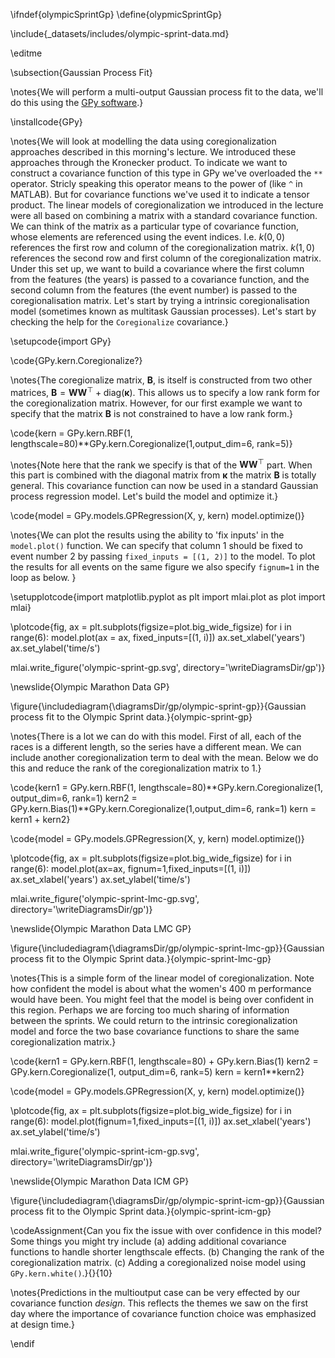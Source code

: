 \ifndef{olympicSprintGp}
\define{olypmicSprintGp}

\include{_datasets/includes/olympic-sprint-data.md}

\editme

\subsection{Gaussian Process Fit}

\notes{We will perform a multi-output Gaussian process fit to the data, we'll do this using the [GPy software](https://github.com/SheffieldML/GPy).}

\installcode{GPy}

\notes{We will look at modelling the data using coregionalization approaches described in this morning's lecture. We introduced these approaches through the Kronecker product. To indicate we want to construct a covariance function of this type in GPy we've overloaded the `**` operator. Stricly speaking this operator means to the power of (like `^` in MATLAB). But for covariance functions we've used it to indicate a tensor product. The linear models of coregionalization we introduced in the lecture were all based on combining a matrix with a standard covariance function. We can think of the matrix as a particular type of covariance function, whose elements are referenced using the event indices. I.e. $k(0, 0)$ references the first row and column of the coregionalization matrix. $k(1, 0)$ references the second row and first column of the coregionalization matrix. Under this set up, we want to build a covariance where the first column from the features (the years) is passed to a covariance function, and the second column from the features (the event number) is passed to the coregionalisation matrix. Let's start by trying a intrinsic coregionalisation model (sometimes known as multitask Gaussian processes). Let's start by checking the help for the `Coregionalize` covariance.}

\setupcode{import GPy}

\code{GPy.kern.Coregionalize?}

\notes{The coregionalize matrix, $\mathbf{B}$, is itself is constructed from two other matrices, $\mathbf{B} = \mathbf{W}\mathbf{W}^\top + \text{diag}(\boldsymbol{\kappa})$. This allows us to specify a low rank form for the coregionalization matrix. However, for our first example we want to specify that the matrix $\mathbf{B}$ is not constrained to have a low rank form.}


\code{kern = GPy.kern.RBF(1, lengthscale=80)**GPy.kern.Coregionalize(1,output_dim=6, rank=5)}

\notes{Note here that the rank we specify is that of the $\mathbf{W}\mathbf{W}^\top$ part. When this part is combined with the diagonal matrix from $\mathbf{\kappa}$ the matrix $\mathbf{B}$ is totally general. This covariance function can now be used in a standard Gaussian process regression model. Let's build the model and optimize it.}


\code{model = GPy.models.GPRegression(X, y, kern)
model.optimize()}

\notes{We can plot the results using the ability to 'fix inputs' in the `model.plot()` function. We can specify that column 1 should be fixed to event number 2 by passing `fixed_inputs = [(1, 2)]` to the model. To plot the results for all events on the same figure we also specify `fignum=1` in the loop as below. }


\setupplotcode{import matplotlib.pyplot as plt
import mlai.plot as plot
import mlai}

\plotcode{fig, ax = plt.subplots(figsize=plot.big_wide_figsize)
for i in range(6):
    model.plot(ax = ax, fixed_inputs=[(1, i)])
ax.set_xlabel('years')
ax.set_ylabel('time/s')

mlai.write_figure('olympic-sprint-gp.svg',
                 directory='\writeDiagramsDir/gp')}

\newslide{Olympic Marathon Data GP}

\figure{\includediagram{\diagramsDir/gp/olympic-sprint-gp}}{Gaussian process fit to the Olympic Sprint data.}{olympic-sprint-gp}

\notes{There is a lot we can do with this model. First of all, each of the races is a different length, so the series have a different mean. We can include another coregionalization term to deal with the mean. Below we do this and reduce the rank of the coregionalization matrix to 1.}

\code{kern1 = GPy.kern.RBF(1, lengthscale=80)**GPy.kern.Coregionalize(1, output_dim=6, rank=1)
kern2 = GPy.kern.Bias(1)**GPy.kern.Coregionalize(1,output_dim=6, rank=1)
kern = kern1 + kern2}

\code{model = GPy.models.GPRegression(X, y, kern)
model.optimize()}

\plotcode{fig, ax = plt.subplots(figsize=plot.big_wide_figsize)
for i in range(6):
    model.plot(ax=ax, fignum=1,fixed_inputs=[(1, i)])
ax.set_xlabel('years')
ax.set_ylabel('time/s')

mlai.write_figure('olympic-sprint-lmc-gp.svg',
                 directory='\writeDiagramsDir/gp')}

\newslide{Olympic Marathon Data LMC GP}

\figure{\includediagram{\diagramsDir/gp/olympic-sprint-lmc-gp}}{Gaussian process fit to the Olympic Sprint data.}{olympic-sprint-lmc-gp}


\notes{This is a simple form of the linear model of coregionalization. Note how confident the model is about what the women's 400 m performance would have been. You might feel that the model is being over confident in this region. Perhaps we are forcing too much sharing of information between the sprints. We could return to the intrinsic coregionalization model and force the two base covariance functions to share the same coregionalization matrix.}


\code{kern1 = GPy.kern.RBF(1, lengthscale=80) + GPy.kern.Bias(1)
kern2 = GPy.kern.Coregionalize(1, output_dim=6, rank=5)
kern = kern1**kern2}

\code{model = GPy.models.GPRegression(X, y, kern)
model.optimize()}

\plotcode{fig, ax = plt.subplots(figsize=plot.big_wide_figsize)
for i in range(6):
    model.plot(fignum=1,fixed_inputs=[(1, i)])
ax.set_xlabel('years')
ax.set_ylabel('time/s')

mlai.write_figure('olympic-sprint-icm-gp.svg',
                  directory='\writeDiagramsDir/gp')}

\newslide{Olympic Marathon Data ICM GP}

\figure{\includediagram{\diagramsDir/gp/olympic-sprint-icm-gp}}{Gaussian process fit to the Olympic Sprint data.}{olympic-sprint-icm-gp}


\codeAssignment{Can you fix the issue with over confidence in this model? Some things you might try include (a) adding additional covariance functions to handle shorter lengthscale effects. (b) Changing the rank of the coregionalization matrix. (c) Adding a coregionalized noise model using `GPy.kern.white()`.}{}{10}

\notes{Predictions in the multioutput case can be very effected by our covariance function *design*. This reflects the themes we saw on the first day where the importance of covariance function choice was emphasized at design time.}


\endif
